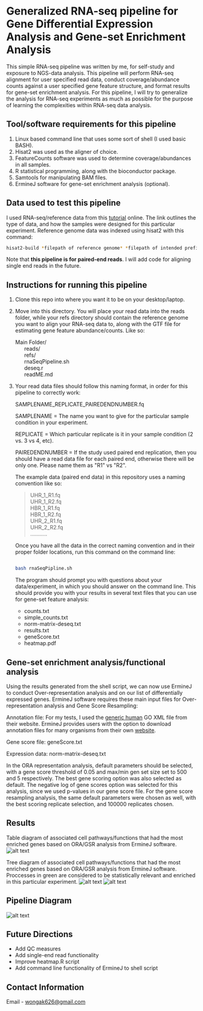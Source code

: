 # Generalized RNA-seq pipeline for Gene Differential Expression Analysis and Gene-set Enrichment Analysis

This simple RNA-seq pipeline was written by me, for self-study and exposure to NGS-data analysis. This pipeline will
perform RNA-seq alignment for user specified read data, conduct coverage/abundance counts against a user specified
gene feature structure, and format results for gene-set enrichment analysis. For this pipeline, I will try 
to generalize the analysis for RNA-seq experiments as much as possible for the purpose of learning the complexities
within RNA-seq data analysis.

## Tool/software requirements for this pipeline
1. Linux based command line that uses some sort of shell (I used basic BASH).
2. Hisat2 was used as the aligner of choice.
3. FeatureCounts software was used to determine coverage/abundances in all samples.
4. R statistical programming, along with the bioconductor package.
5. Samtools for manipulating BAM files.
6. ErmineJ software for gene-set enrichment analysis (optional).

## Data used to test this pipeline
I used RNA-seq/reference data from this [tutorial](https://github.com/griffithlab/rnaseq_tutorial/wiki/RNAseq-Data) online. 
The link outlines the type of data, and how the samples were designed for this particular experiment. Reference genome 
data was indexed using hisat2 with this command: 

```bash
hisat2-build *filepath of reference genome* *filepath of intended prefix index files*
```

Note that **this pipeline is for paired-end reads**. I will add code for aligning single end reads in the future.

## Instructions for running this pipeline
1. Clone this repo into where you want it to be on your desktop/laptop.

2. Move into this directory. You will place your read data into the reads folder, while your refs directory should 
   contain the reference genome you want to align your RNA-seq data to, along with the GTF file for estimating gene 
   feature abundance/counts. Like so:

   Main Folder/<br/>
      &nbsp;&nbsp;&nbsp;&nbsp;&nbsp;&nbsp;reads/<br/>
      &nbsp;&nbsp;&nbsp;&nbsp;&nbsp;&nbsp;refs/<br/>
      &nbsp;&nbsp;&nbsp;&nbsp;&nbsp;&nbsp;rnaSeqPipeline.sh<br/>
      &nbsp;&nbsp;&nbsp;&nbsp;&nbsp;&nbsp;deseq.r<br/>
      &nbsp;&nbsp;&nbsp;&nbsp;&nbsp;&nbsp;readME.md<br/>


3. Your read data files should follow this naming format, in order for this pipeline to correctly work:

   SAMPLENAME_REPLICATE_PAIREDENDNUMBER.fq

   SAMPLENAME = The name you want to give for the particular sample condition in your experiment.

   REPLICATE = Which particular replicate is it in your sample condition (2 vs. 3 vs 4, etc). 

   PAIREDENDNUMBER = If the study used paired end replication, then you should have a read data file for each paired end, otherwise there will be only one. Please name them as "R1" vs "R2".

   The example data (paired end data) in this repository uses a naming convention like so:
   
   > UHR_1_R1.fq<br/>
   > UHR_1_R2.fq<br/>
   > HBR_1_R1.fq<br/>
   > HBR_1_R2.fq<br/>
   > UHR_2_R1.fq<br/>
   > UHR_2_R2.fq<br/>
   > ...........<br/>

   Once you have all the data in the correct naming convention and in their proper folder locations, run this command on the 
   command line:

   ```bash

   bash rnaSeqPipline.sh

   ```
   The program should prompt you with questions about your data/experiment, in which you should answer on the
   command line. This should provide you with your results in several text files that you can use for gene-set feature analysis:

   - counts.txt
   - simple_counts.txt
   - norm-matrix-deseq.txt
   - results.txt
   - geneScore.txt
   - heatmap.pdf

## Gene-set enrichment analysis/functional analysis
   
   Using the results generated from the shell script, we can now use ErmineJ to conduct Over-representation analysis and on our list of differentially expressed genes. ErmineJ software requires these main input files for Over-representation analysis and Gene Score Resampling:

   Annotation file: For my tests, I used the [generic human](https://gemma.msl.ubc.ca/annots/Generic_human_noParents.an.txt.gz) GO XML file from their website. ErmineJ provides users with the option to download annotation files for many organisms from their own [website](https://gemma.msl.ubc.ca/annots/). 

   Gene score file: geneScore.txt

   Expression data: norm-matrix-deseq.txt

   In the ORA representation analysis, default parameters should be selected, with a gene score threshold of 0.05 and max/min gen set size set to 500 and 5 respectively. The best gene scoring option was also selected as default. The negative log of gene scores option was selected for this analysis, since we used p-values in our gene score file. For the gene score resampling analysis, the same default parameters were chosen as well, with the best scoring replicate selection, and 100000 replicates chosen.

## Results
   
   Table diagram of associated cell pathways/functions that had the most enriched genes based on ORA/GSR analysis from ErmineJ software.
   ![alt text](https://github.com/wongak626/RNA-seq-Pipline/blob/master/readMEimages/ErmineJsnap1.png?raw=true)

   Tree diagram of associated cell pathways/functions that had the most enriched genes based on ORA/GSR analysis from ErmineJ software. Proccesses in green are considered to be statistically relevant and enriched in this particular experiment.
   ![alt text](https://github.com/wongak626/RNA-seq-Pipline/blob/master/readMEimages/ErmineJsnap2.png?raw=true)
   ![alt text](https://github.com/wongak626/RNA-seq-Pipline/blob/master/readMEimages/ErmineJsnap3.png)

## Pipeline Diagram

   ![alt text](https://github.com/wongak626/RNA-seq-Pipline/blob/master/readMEimages/Slide1.jpg?raw=true "Pipeline Diagram")

## Future Directions
   - Add QC measures
   - Add single-end read functionality
   - Improve heatmap.R script
   - Add command line functionality of ErmineJ to shell script


## Contact Information
Email - wongak626@gmail.com